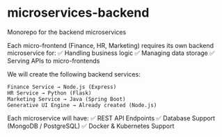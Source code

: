 # microservices-backend
Monorepo for the backend microservices

Each micro-frontend (Finance, HR, Marketing) requires its own backend microservice for: ✅ Handling business logic
✅ Managing data storage
✅ Serving APIs to micro-frontends

We will create the following backend services:

    Finance Service → Node.js (Express)
    HR Service → Python (Flask)
    Marketing Service → Java (Spring Boot)
    Generative UI Engine → Already created (Node.js)

Each microservice will have: ✅ REST API Endpoints
✅ Database Support (MongoDB / PostgreSQL)
✅ Docker & Kubernetes Support
